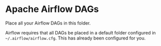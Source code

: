 # Apache Airflow DAGs

Place all your Airflow DAGs in this folder.

Airflow requires that all DAGs be placed in a default folder configured in `~/.airflow/airflow.cfg`. This has already been configured for you.